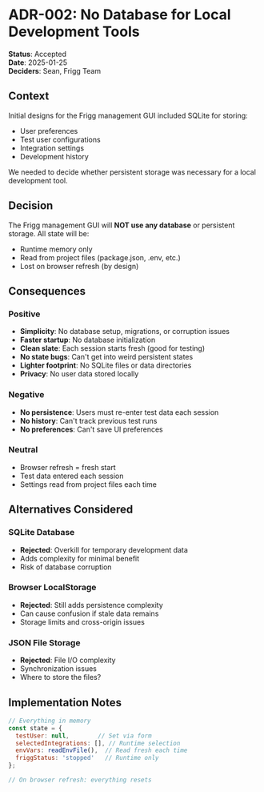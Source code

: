 # ADR-002: No Database for Local Development Tools

**Status**: Accepted  
**Date**: 2025-01-25  
**Deciders**: Sean, Frigg Team  

## Context

Initial designs for the Frigg management GUI included SQLite for storing:
- User preferences
- Test user configurations
- Integration settings
- Development history

We needed to decide whether persistent storage was necessary for a local development tool.

## Decision

The Frigg management GUI will **NOT use any database** or persistent storage. All state will be:
- Runtime memory only
- Read from project files (package.json, .env, etc.)
- Lost on browser refresh (by design)

## Consequences

### Positive
- **Simplicity**: No database setup, migrations, or corruption issues
- **Faster startup**: No database initialization
- **Clean slate**: Each session starts fresh (good for testing)
- **No state bugs**: Can't get into weird persistent states
- **Lighter footprint**: No SQLite files or data directories
- **Privacy**: No user data stored locally

### Negative
- **No persistence**: Users must re-enter test data each session
- **No history**: Can't track previous test runs
- **No preferences**: Can't save UI preferences

### Neutral
- Browser refresh = fresh start
- Test data entered each session
- Settings read from project files each time

## Alternatives Considered

### SQLite Database
- **Rejected**: Overkill for temporary development data
- Adds complexity for minimal benefit
- Risk of database corruption

### Browser LocalStorage
- **Rejected**: Still adds persistence complexity
- Can cause confusion if stale data remains
- Storage limits and cross-origin issues

### JSON File Storage
- **Rejected**: File I/O complexity
- Synchronization issues
- Where to store the files?

## Implementation Notes

```javascript
// Everything in memory
const state = {
  testUser: null,        // Set via form
  selectedIntegrations: [], // Runtime selection
  envVars: readEnvFile(),  // Read fresh each time
  friggStatus: 'stopped'   // Runtime only
};

// On browser refresh: everything resets
```